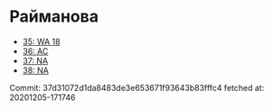 # Райманова
- [35: WA 18](35.md)
- [36: AC](36.md)
- [37: NA](37.md)
- [38: NA](38.md)

Commit: 37d31072d1da8483de3e653671f93643b83fffc4
 fetched at: 20201205-171746
